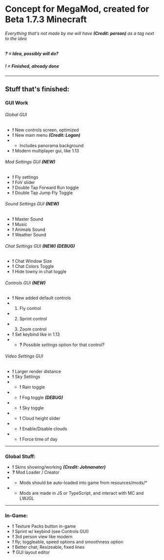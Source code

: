 # Concept for MegaMod, created for Beta 1.7.3 Minecraft
###### Everything that's not made by me will have ***(Credit: person)*** as a tag next to the idea
##### ? = _Idea, possibly will do?_
##### ! = _Finished, already done_
___

## Stuff that's finished:
### GUI Work
###### Global GUI
* **!** New controls screen, optimized
* **!** New main menu ***(Credit: Logan)***
* * Includes panorama background
* **!** Modern multiplayer gui, like 1.13
###### Mod Settings GUI ***(NEW)***
* **!** Fly settings
* **!** FoV slider
* **!** Double Tap Forward Run toggle
* **!** Double Tap Jump Fly Toggle
###### Sound Settings GUI ***(NEW)***
* **!** Master Sound
* **!** Music
* **!** Animals Sound
* **!** Weather Sound
###### Chat Settings GUI ***(NEW) (DEBUG)***
* **!** Chat Window Size
* **!** Chat Colors Toggle
* **!** Hide towny in chat toggle
###### Controls GUI ***(NEW)***
* **!** New added default controls
* 1. Fly control
* 2. Sprint control
* 3. Zoom control
* **!** Set keybind like in 1.13
* * **?** Possible *settings* option for that control?
###### Video Settings GUI
* **!** Larger render distance
* **!** Sky Settings
* * **!** Rain toggle
* * **!** Fog toggle ***(DEBUG)***
* * **!** Sky toggle
* * **!** Cloud height slider
* * **!** Enable/Disable clouds
* * **!** Force time of day

___

### Global Stuff:
* **!** Skins showing/working ***(Credit: Johnanater)***
* **?** Mod Loader / Creator
* * Mods should be auto-loaded into game from resources/mods/*
* * Mods are made in JS or TypeScript, and interact with MC and LWJGL

___

### In-Game:
* **!** Texture Packs button in-game
* **!** Sprint w/ keybind (see Controls GUI)
* **!** 3rd person view like modern
* **!** fly; toggleable, speed options and smoothness option
* **!** Better chat; Resizeable, fixed lines
* **?** GUI layout editor
